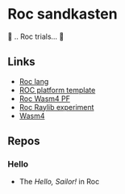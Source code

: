 # Roc sandkasten

 🚧 .. Roc trials...  🚧 

## Links

- [Roc lang](https://www.roc-lang.org)
- [ROC platform template](https://github.com/lukewilliamboswell?tab=repositories&q=platform-template)
- [Roc Wasm4 PF](https://github.com/lukewilliamboswell/roc-wasm4)
- [Roc Raylib experiment](https://lukewilliamboswell.github.io/roc-ray-experiment/)
- [Wasm4](https://wasm4.org/docs/getting-started/setup)

## Repos

### Hello
- The *Hello, Sailor!* in Roc
